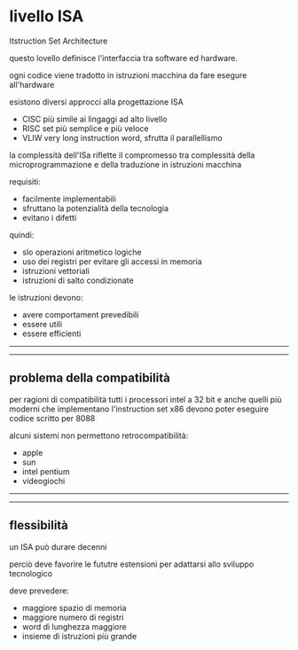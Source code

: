 # livello ISA

Itstruction Set Architecture

questo lovello definisce l'interfaccia tra software ed hardware.

ogni codice viene tradotto in istruzioni macchina da fare esegure all'hardware

esistono diversi approcci alla progettazione ISA
* CISC più simile ai lingaggi ad alto livello
* RISC set più semplice e più veloce
* VLIW very long instruction word, sfrutta il parallellismo

la complessità dell'ISa riflette il compromesso tra complessità della microprogrammazione e della traduzione in istruzioni macchina

requisiti:
* facilmente implementabili
* sfruttano la potenzialità della tecnologia
* evitano i difetti

quindi:
* slo operazioni aritmetico logiche
* uso dei registri per evitare gli accessi in memoria
* istruzioni vettoriali
* istruzioni di salto condizionate

le istruzioni devono:
* avere comportament prevedibili
* essere utili
* essere efficienti

---
---
## problema della compatibilità
per ragioni di compatibilità tutti i processori intel a 32 bit e anche quelli più moderni che implementano l'instruction set x86 devono poter eseguire codice scritto per 8088

alcuni sistemi non permettono retrocompatibilità:
* apple
* sun
* intel pentium
* videogiochi

---
---
## flessibilità 
un ISA può durare decenni

perciò deve favorire le fututre estensioni per adattarsi allo sviluppo tecnologico

deve prevedere:
* maggiore spazio di memoria
* maggiore numero di registri
* word di lunghezza maggiore
* insieme di istruzioni più grande